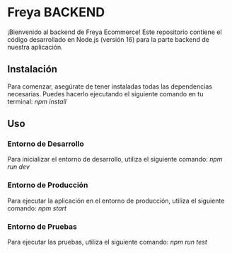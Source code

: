 # Freya BACKEND
¡Bienvenido al backend de Freya Ecommerce! Este repositorio contiene el código desarrollado en Node.js (versión 16) para la parte backend de nuestra aplicación.

## **Instalación**
Para comenzar, asegúrate de tener instaladas todas las dependencias necesarias. Puedes hacerlo ejecutando el siguiente comando en tu terminal: *npm install*

## **Uso**
### Entorno de Desarrollo
Para inicializar el entorno de desarrollo, utiliza el siguiente comando:
*npm run dev*

### Entorno de Producción
Para ejecutar la aplicación en el entorno de producción, utiliza el siguiente comando:
*npm start*

### Entorno de Pruebas
Para ejecutar las pruebas, utiliza el siguiente comando:
*npm run test*
